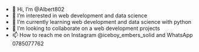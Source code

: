 - 👋 Hi, I’m @Albert802
- 👀 I’m interested in web development and data science
- 🌱 I’m currently learning web development and data science with python
- 💞️ I’m looking to collaborate on a web development projects
- 📫 How to reach me on Instagram @iceboy_embers_solid and WhatsApp 0785077762

<!---
Albert802/Albert802 is a ✨ special ✨ repository because its `README.md` (this file) appears on your GitHub profile.
You can click the Preview link to take a look at your changes.
--->
